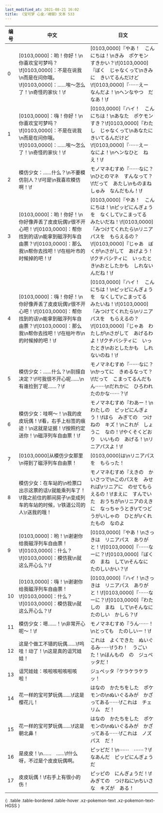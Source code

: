 ```yaml
---
last_modified_at: 2021-08-21 16:02
title: 《宝可梦 心金／魂银》文本 533
---
```

| 编号 | 中文 | 日文 |
| ---- | ---- | ---- |
| 0 | [0103,0000]：哟！你好！\n你喜欢宝可梦吗？\f[0103,0000]：不是在说我\n而是在问你哦。\f[0103,0000]：……唉～怎么了！\n奇怪的家伙！\f | [0103,0000]『やあ！　こんにちは！\nきみ　ポケモン　すきかい？\f[0103,0000]『ぼく　じゃなくって\nきみに　きいてるんだけど\f[0103,0000]『⋯⋯えー　なんだよ！\nヘンなやつ　だなあ！\f |
| 1 | [0103,0000]：嗨！你好！\n你喜欢宝可梦吗？\f[0103,0000]：不是在说我\n而是在问你哦。\f[0103,0000]：……唉～怎么了！\n奇怪的家伙！\f | [0103,0000]『ハイ！　こんにちは！\nあなた　ポケモン　すき？\f[0103,0000]『わたし　じゃなくって\nあなたに　きいてるんだけど\f[0103,0000]『⋯⋯えー　なによ！\nヘンなひと　ねえ！\f |
| 2 | 模仿少女：……什么？\n不要模仿别人？\f可是\n我喜欢模仿啊！\f | モノマネむすめ『⋯⋯なに？\nひとのマネ　すんなって？\fだって　あたし\nものまね　しゅみ　なんだもん！\f |
| 3 | [0103,0000]：哟！你好！\n你好像弄丢了皮皮玩偶\r很不开心吧！\f[0103,0000]：帮你找到的话\n能拿到磁浮列车自由票？\f[0103,0000]：那么我\n帮你去找吧！\f在枯叶市的时候掉的吧！\f | [0103,0000]『やあ！　こんにちは！\nピッピにんぎょうを　なくして\rこまってる　みたいだね！\f[0103,0000]『みつけてくれたら\nリニアパスを　もらえるの？\f[0103,0000]『じゃあ　ぼくが\nさがして　あげよう！\fクチバシティに　いったとき\nおとしたかも　しれないんだね！\f |
| 4 | [0103,0000]：嗨！你好！\n你好像弄丢了皮皮玩偶\r很不开心吧！\f[0103,0000]：帮你找到的话\n能拿到磁浮列车自由票？\f[0103,0000]：那么我\n帮你去找吧！\f在枯叶市\n的时候掉的吧！\f | [0103,0000]『ハイ！　こんにちは！\nピッピにんぎょうを　なくして\rこまってる　みたいね！\f[0103,0000]『みつけてくれたら\nリニアパスを　もらえるの？\f[0103,0000]『じゃあ　わたしが\nさがして　あげるわよ！\fクチバシティに　いったとき\nおとしたかも　しれないのね！\f |
| 5 | 模仿少女：……什么？\n别擅自决定？\f可我很不开心呢……\n有谁捡到了呢……？\f | モノマネむすめ『⋯⋯なに？\nかってに　きめるなって？\fだって　こまってるんだもん⋯⋯\nだれかに　ひろわれたのかな⋯⋯？\f |
| 6 | 模仿少女：哇啊～！\n我的皮皮玩偶！\f看，右手上标签的痕迹！\n这就是证据！\f按照约定送你！\n磁浮列车自由票！\f | モノマネむすめ『わあー！\nわたしの　ピッピにんぎょう！\fほら　みぎての　つけねの　キズ！\nこれが　しょうこ　なの！\fやくそくどおり　いいもの　あげる！\nリニアパスよ！\f |
| 7 | [0103,0000]从模仿少女那里\n得到了磁浮列车自由票！ | [0103,0000]は\nリニアパスを　もらった！ |
| 8 | 模仿少女：在车站的\n检票口出示这票的话\r就能乘列车了！\f我之前住的那间房子\n变成列车的车站的时候，\r铁道公司的人\r送我的哦！ | モノマネむすめ『えきの　かいさつで\nこのパスを　みせれば\rリニアに　のせてもらえるの！\fまえに　すんでいた　おうちが\nリニアのえきに　なっちゃうとき\rてつどうがいしゃの　ひとが\rくれたもの　なのよ |
| 9 | [0103,0000]：哟！\n谢谢你给我磁浮列车自由票！\f[0103,0000]：什么？\f[0103,0000]：模仿我\n就这么开心么？\f | [0103,0000]『やあ！\nさっきは　リニアパス　ありがと！\f[0103,0000]『⋯⋯なーに？\f[0103,0000]『ぼくの　まね　して\nそんなに　たのしいかい？\f |
| 10 | [0103,0000]：嗨！\n谢谢你给我磁浮列车自由票！\f[0103,0000]：什么？\f[0103,0000]：模仿我\n就这么开心么？\f | [0103,0000]『ハイ！\nさっきは　リニアパス　ありがと！\f[0103,0000]『⋯⋯なーに？\f[0103,0000]『わたしの　まね　して\nそんなに　たのしい　かしら？\f |
| 11 | 模仿少女：嗯……！\n非常开心呢～！\f | モノマネむすめ『うん⋯⋯！\nとっても　たのしいー！\f |
| 12 | 这是个做工不错的玩偶……\f呜哇！动了！\n这是真的诅咒娃娃！ | これは　よくできた　ぬいぐるみ⋯⋯\fうわ！　うごいた！\nほんもの　の　ジュペッタだ！ |
| 13 | 诅咒娃娃：咳啦咳啦咳啦咳啦！ | ジュペッタ『ケラケラケラッ！ |
| 14 | 花一样的宝可梦玩偶……\f这是樱花儿！ | はなの　かたちをした　ポケモンの\nぬいぐるみが　かざってある⋯⋯\fこれは　チェリム　だ！ |
| 15 | 花一样的宝可梦玩偶……\f这是朝北鼻！ | はなの　かたちをした　ポケモンの\nぬいぐるみが　かざってある⋯⋯\fこれは　ノズパス　だ！ |
| 16 | 是皮皮！\n……　……\f什么呀，不过是个皮皮玩偶啊。 | ピッピだ！\n⋯⋯　⋯⋯？\fなあんだ　ピッピにんぎょう　だ |
| 17 | 皮皮玩偶！\f右手上有很小的伤！ | ピッピの　にんぎょうだ！\fみぎての　つけねに\nちいさな　キズが　ある！ |
{: .table .table-bordered .table-hover .xz-pokemon-text .xz-pokemon-text-HGSS }